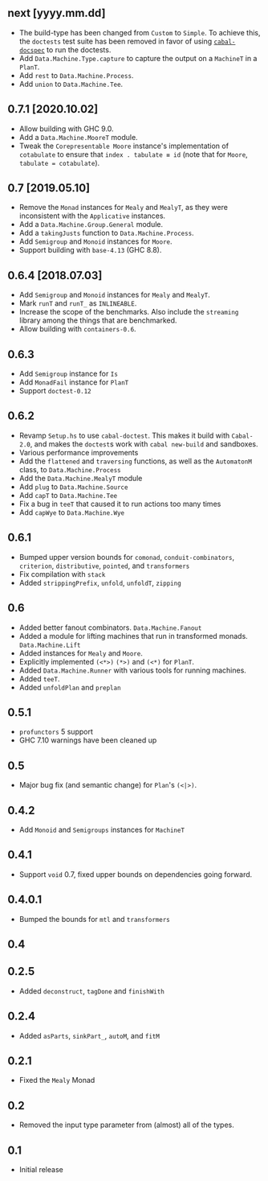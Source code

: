 next [yyyy.mm.dd]
-----------------
* The build-type has been changed from `Custom` to `Simple`.
  To achieve this, the `doctests` test suite has been removed in favor of using
  [`cabal-docspec`](https://github.com/phadej/cabal-extras/tree/master/cabal-docspec)
  to run the doctests.
* Add `Data.Machine.Type.capture` to capture the output on a `MachineT` in a `PlanT`.
* Add `rest` to `Data.Machine.Process`.
* Add `union` to `Data.Machine.Tee`.

0.7.1 [2020.10.02]
------------------
* Allow building with GHC 9.0.
* Add a `Data.Machine.MooreT` module.
* Tweak the `Corepresentable Moore` instance's implementation of `cotabulate`
  to ensure that `index . tabulate ≡ id` (note that for `Moore`,
  `tabulate = cotabulate`).

0.7 [2019.05.10]
----------------
* Remove the `Monad` instances for `Mealy` and `MealyT`, as they were
  inconsistent with the `Applicative` instances.
* Add a `Data.Machine.Group.General` module.
* Add a `takingJusts` function to `Data.Machine.Process`.
* Add `Semigroup` and `Monoid` instances for `Moore`.
* Support building with `base-4.13` (GHC 8.8).

0.6.4 [2018.07.03]
------------------
* Add `Semigroup` and `Monoid` instances for `Mealy` and `MealyT`.
* Mark `runT` and `runT_` as `INLINEABLE`.
* Increase the scope of the benchmarks. Also include the `streaming` library
  among the things that are benchmarked.
* Allow building with `containers-0.6`.

0.6.3
-----
* Add `Semigroup` instance for `Is`
* Add `MonadFail` instance for `PlanT`
* Support `doctest-0.12`

0.6.2
-----
* Revamp `Setup.hs` to use `cabal-doctest`. This makes it build
  with `Cabal-2.0`, and makes the `doctest`s work with `cabal new-build` and
  sandboxes.
* Various performance improvements
* Add the `flattened` and `traversing` functions, as well as the `AutomatonM`
  class, to `Data.Machine.Process`
* Add the `Data.Machine.MealyT` module
* Add `plug` to `Data.Machine.Source`
* Add `capT` to `Data.Machine.Tee`
* Fix a bug in `teeT` that caused it to run actions too many times
* Add `capWye` to `Data.Machine.Wye`

0.6.1
-----
* Bumped upper version bounds for `comonad`, `conduit-combinators`, `criterion`, `distributive`, `pointed`, and `transformers`
* Fix compilation with `stack`
* Added `strippingPrefix`, `unfold`, `unfoldT`, `zipping`

0.6
---
* Added better fanout combinators. `Data.Machine.Fanout`
* Added a module for lifting machines that run in transformed monads. `Data.Machine.Lift`
* Added instances for `Mealy` and `Moore`.
* Explicitly implemented `(<*>)` `(*>)` and `(<*)` for `PlanT`.
* Added `Data.Machine.Runner` with various tools for running machines.
* Added `teeT`.
* Added `unfoldPlan` and `preplan`

0.5.1
-----
* `profunctors` 5 support
* GHC 7.10 warnings have been cleaned up

0.5
---
* Major bug fix (and semantic change) for `Plan`'s `(<|>)`.

0.4.2
-----
* Add `Monoid` and `Semigroups` instances for `MachineT`

0.4.1
-----
* Support `void` 0.7, fixed upper bounds on dependencies going forward.

0.4.0.1
-----
* Bumped the bounds for `mtl` and `transformers`

0.4
-----

0.2.5
-----
* Added `deconstruct`, `tagDone` and `finishWith`

0.2.4
-----
* Added `asParts`, `sinkPart_`, `autoM`, and `fitM`

0.2.1
-----
* Fixed the `Mealy` Monad

0.2
---
* Removed the input type parameter from (almost) all of the types.

0.1
---
* Initial release
